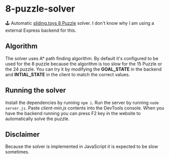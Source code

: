 # 8-puzzle-solver

🕹️ Automatic [sliding.toys 8 Puzzle](https://sliding.toys/mystic-square/8-puzzle/) solver. I don't know why I am using a external Express backend for this.

## Algorithm
The solver uses A* path finding algorithm. By default it's configured to be used for the 8 puzzle because the algorithm is too slow for the 15 Puzzle or the 24 puzzle. You can try it by modifying the **GOAL_STATE** in the backend and **INTIAL_STATE** in the client to match the correct values.

## Running the solver
Install the dependencies by running `npm i`. Run the server by running `node server.js`. Paste *client-min.js* contents into the DevTools console. When you have the backend running you can press F2 key in the website to automatically solve the puzzle. 

## Disclaimer
Because the solver is implemented in JavaScript it is expected to be slow sometimes. 